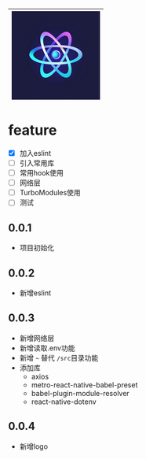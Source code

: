 | ![logo](./ios/RNPlayground/Images.xcassets/AppIcon.appiconset/180.png) |
| :----------------------------------------------------------: |



# feature

- [x] 加入eslint
- [ ] 引入常用库
- [ ] 常用hook使用
- [ ] 网络层
- [ ] TurboModules使用
- [ ] 测试

## 0.0.1

- 项目初始化

## 0.0.2

- 新增eslint

## 0.0.3

- 新增网络层
- 新增读取.env功能
- 新增 ```~``` 替代 ```/src```目录功能
- 添加库
  - axios
  - metro-react-native-babel-preset
  - babel-plugin-module-resolver
  - react-native-dotenv

 ## 0.0.4

- 新增logo

